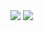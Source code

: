 <img src="https://github-readme-stats.vercel.app/api?username=guilhermevaz8&count_private=true&show_icons=true&theme=tokyonight" />

<img src="https://github-readme-stats.vercel.app/api/top-langs/?username=campiao&layout=compact&theme=tokyonight&langs_count=6&hide=CSS,jupyter%20notebook" />

